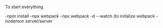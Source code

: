 To start everything

-npm install 
-npx webpack
-npx webpack -d --watch (to initalize webpack
-nodemon server/server 
